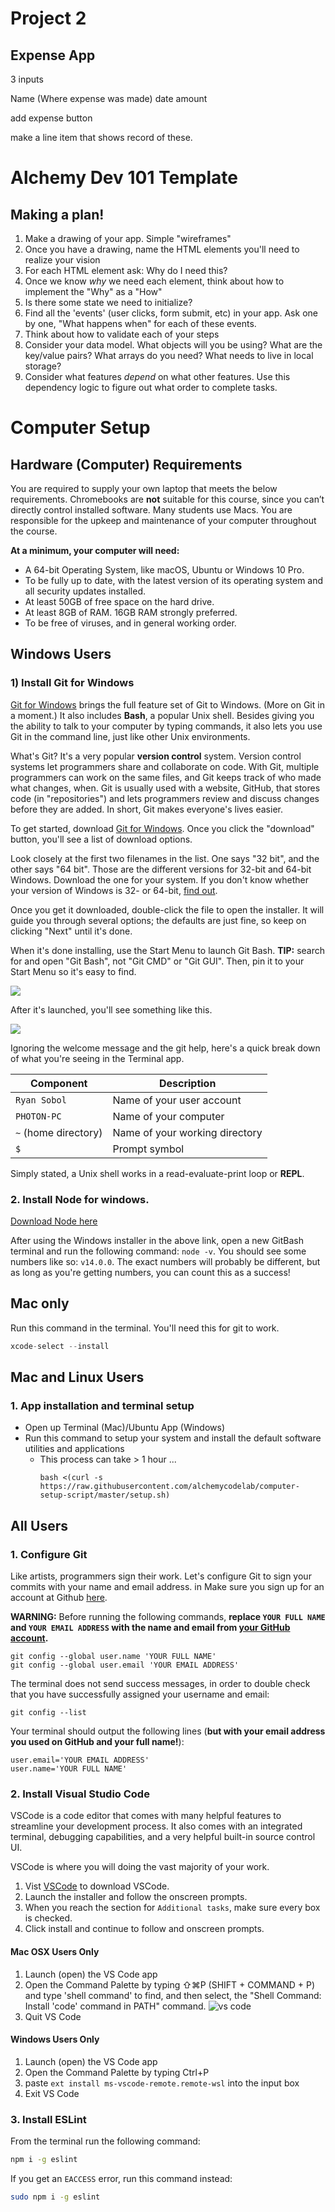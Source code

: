 # Project 2

## Expense App

3 inputs

Name (Where expense was made)
date
amount

add expense button

make a line item that shows record of these. 












# Alchemy Dev 101 Template

## Making a plan!

1) Make a drawing of your app. Simple "wireframes"
2) Once you have a drawing, name the HTML elements you'll need to realize your vision
3) For each HTML element ask: Why do I need this?
4) Once we know _why_ we need each element, think about how to implement the "Why" as a "How"
5) Is there some state we need to initialize?
6) Find all the 'events' (user clicks, form submit, etc) in your app. Ask one by one, "What happens when" for each of these events.
7) Think about how to validate each of your steps
8) Consider your data model. What objects will you be using? What are the key/value pairs? What arrays do you need? What needs to live in local storage?
9) Consider what features _depend_ on what other features. Use this dependency logic to figure out what order to complete tasks.


# Computer Setup

## Hardware (Computer) Requirements

You are required to supply your own laptop that meets the below requirements. Chromebooks are **not** suitable for this course, since you can’t directly control installed software. Many students use Macs. You are responsible for the upkeep and maintenance of your computer throughout the course. 

**At a minimum, your computer will need:**

* A 64-bit Operating System, like macOS, Ubuntu or Windows 10 Pro.
* To be fully up to date, with the latest version of its operating system and all security updates installed.
* At least 50GB of free space on the hard drive.
* At least 8GB of RAM. 16GB RAM strongly preferred.
* To be free of viruses, and in general working order.

## Windows Users

### 1) Install Git for Windows

<a href="http://msysgit.github.io/" target="_blank">Git for Windows</a> brings the full feature set of Git to Windows. (More on Git in a moment.) It also includes **Bash**, a popular Unix shell. Besides giving you the ability to talk to your computer by typing commands, it also lets you use Git in the command line, just like other Unix environments.

What's Git? It's a very popular **version control** system. Version control systems let programmers share and collaborate on code. With Git, multiple programmers can work on the same files, and Git keeps track of who made what changes, when. Git is usually used with a website, GitHub, that stores code (in "repositories") and lets programmers review and discuss changes before they are added. In short, Git makes everyone's lives easier.

To get started, download <a href="http://msysgit.github.io/" target="_blank">Git for Windows</a>. Once you click the "download" button, you'll see a list of download options.

Look closely at the first two filenames in the list. One says "32 bit", and the other says "64 bit". Those are the different versions for 32-bit and 64-bit Windows. Download the one for your system. If you don't know whether your version of Windows is 32- or 64-bit, <a href="http://windows.microsoft.com/en-us/windows/32-bit-and-64-bit-windows" target="_blank">find out</a>.

Once you get it downloaded, double-click the file to open the installer. It will guide you through several options; the defaults are just fine, so keep on clicking "Next" until it's done.

When it's done installing, use the Start Menu to launch Git Bash. **TIP:** search for and open "Git Bash", not "Git CMD" or "Git GUI". Then, pin it to your Start Menu so it's easy to find.

![](https://i.imgur.com/9CKUGs5.png)

After it's launched, you'll see something like this.

![](https://i.imgur.com/hyjvQkW.png)

Ignoring the welcome message and the git help, here's a quick break down of what you're seeing in the Terminal app.

| Component             | Description                            |
| --------------------- | -------------------------------------- |
| `Ryan Sobol`          | Name of your user account              |
| `PHOTON-PC`           | Name of your computer                  |
| `~` (home directory)  | Name of your working directory         |
| `$`                   | Prompt symbol                          |


Simply stated, a Unix shell works in a read-evaluate-print loop or **REPL**.

### 2. Install Node for windows.

[Download Node here](https://nodejs.org/en/download/)

After using the Windows installer in the above link, open a new GitBash terminal and run the following command: `node -v`. You should see some numbers like so: `v14.0.0`. The exact numbers will probably be different, but as long as you're getting numbers, you can count this as a success!

## Mac only

Run this command in the terminal. You'll need this for git to work.
```js
xcode-select --install
```

## Mac and Linux Users

### 1. App installation and terminal setup

* Open up Terminal (Mac)/Ubuntu App (Windows)
* Run this command to setup your system and install the default software utilities and applications
  * This process can take > 1 hour ...
    ```
    bash <(curl -s https://raw.githubusercontent.com/alchemycodelab/computer-setup-script/master/setup.sh)
    ```

## All Users

### 1. Configure Git

Like artists, programmers sign their work. Let's configure Git to sign your commits with your name and email address.
in
Make sure you sign up for an account at Github <a href="https://github.com" target="_blank">here</a>.

**WARNING:** Before running the following commands, **replace `YOUR FULL NAME` and `YOUR EMAIL ADDRESS` with the name and email from <a href="https://github.com/settings/profile" target="_blank">your GitHub account</a>.**

```
git config --global user.name 'YOUR FULL NAME'
git config --global user.email 'YOUR EMAIL ADDRESS'
```

The terminal does not send success messages, in order to double check that you have successfully assigned your username and email:

```
git config --list
```

Your terminal should output the following lines (**but with your email address you used on GitHub and your full name!**):

```
user.email='YOUR EMAIL ADDRESS'
user.name='YOUR FULL NAME'
```

### 2. Install Visual Studio Code

VSCode is a code editor that comes with many helpful features to streamline your development process. It also comes with an integrated terminal, debugging capabilities, and a very helpful built-in source control UI.

VSCode is where you will doing the vast majority of your work.

1. Vist [VSCode](https://code.visualstudio.com) to download VSCode.
1. Launch the installer and follow the onscreen prompts.
1. When you reach the section for `Additional tasks`, make sure every box is checked.
1. Click install and continue to follow and onscreen prompts.

#### Mac OSX Users Only

1. Launch (open) the VS Code app
2. Open the Command Palette by typing ⇧⌘P (SHIFT + COMMAND + P) and type 'shell command' to find, and then select, the "Shell Command: Install 'code' command in PATH" command.
    ![vs code](https://code.visualstudio.com/assets/docs/setup/mac/shell-command.png)
3. Quit VS Code

#### Windows Users Only

1. Launch (open) the VS Code app
2. Open the Command Palette by typing Ctrl+P
3. paste `ext install ms-vscode-remote.remote-wsl` into the input box
4. Exit VS Code

### 3. Install ESLint

From the terminal run the following command:

```sh
npm i -g eslint
```

If you get an `EACCESS` error, run this command instead:

```sh
sudo npm i -g eslint
```

